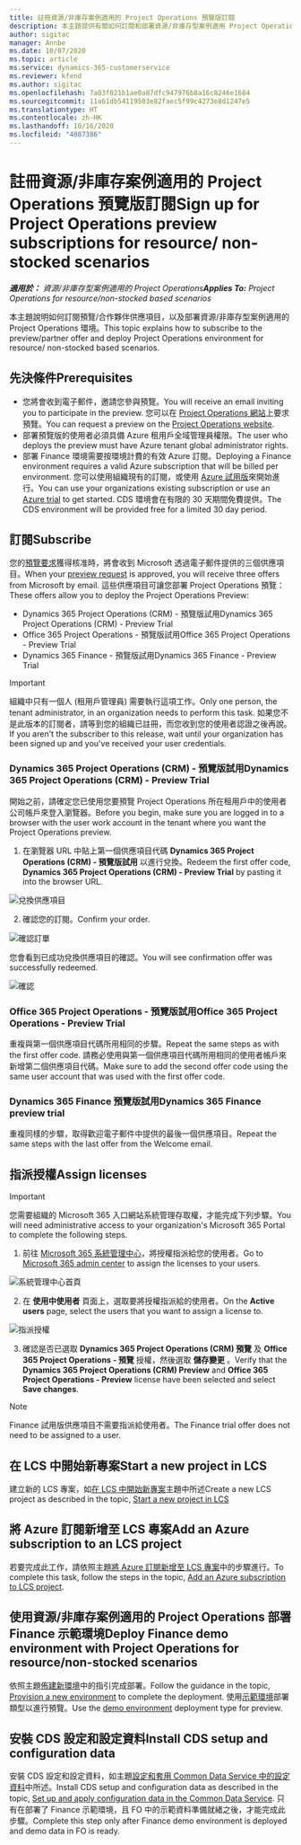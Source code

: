 ```yaml
---
title: 註冊資源/非庫存案例適用的 Project Operations 預覽版訂閱
description: 本主題提供有關如何訂閱和部署資源/非庫存型案例適用 Project Operations 的資訊。
author: sigitac
manager: Annbe
ms.date: 10/07/2020
ms.topic: article
ms.service: dynamics-365-customerservice
ms.reviewer: kfend
ms.author: sigitac
ms.openlocfilehash: 7a03f021b1ae0a87dfc947976b8a16c8246e1684
ms.sourcegitcommit: 11a61db54119503e82faec5f99c4273e8d1247e5
ms.translationtype: HT
ms.contentlocale: zh-HK
ms.lasthandoff: 10/16/2020
ms.locfileid: "4087386"
---
```

# <a name="sign-up-for-project-operations-preview-subscriptions-for-resource-non-stocked-scenarios"></a><span data-ttu-id="5d523-103">註冊資源/非庫存案例適用的 Project Operations 預覽版訂閱</span><span class="sxs-lookup"><span data-stu-id="5d523-103">Sign up for Project Operations preview subscriptions for resource/ non-stocked scenarios</span></span>

<span data-ttu-id="5d523-104">_**適用於：** 資源/非庫存型案例適用的 Project Operations_</span><span class="sxs-lookup"><span data-stu-id="5d523-104">_**Applies To:** Project Operations for resource/non-stocked based scenarios_</span></span>

<span data-ttu-id="5d523-105">本主題說明如何訂閱預覽/合作夥伴供應項目，以及部署資源/非庫存型案例適用的 Project Operations 環境。</span><span class="sxs-lookup"><span data-stu-id="5d523-105">This topic explains how to subscribe to the preview/partner offer and deploy Project Operations environment for resource/ non-stocked based scenarios.</span></span>

## <a name="prerequisites"></a><span data-ttu-id="5d523-106">先決條件</span><span class="sxs-lookup"><span data-stu-id="5d523-106">Prerequisites</span></span>

- <span data-ttu-id="5d523-107">您將會收到電子郵件，邀請您參與預覽。</span><span class="sxs-lookup"><span data-stu-id="5d523-107">You will receive an email inviting you to participate in the preview.</span></span> <span data-ttu-id="5d523-108">您可以在 [Project Operations 網站](https://dynamics.microsoft.com/en-us/project-operations/overview/)上要求預覽。</span><span class="sxs-lookup"><span data-stu-id="5d523-108">You can request a preview on the [Project Operations website](https://dynamics.microsoft.com/en-us/project-operations/overview/).</span></span>
- <span data-ttu-id="5d523-109">部署預覽版的使用者必須具備 Azure 租用戶全域管理員權限。</span><span class="sxs-lookup"><span data-stu-id="5d523-109">The user who deploys the preview must have Azure tenant global administrator rights.</span></span>
- <span data-ttu-id="5d523-110">部署 Finance 環境需要按環境計費的有效 Azure 訂閱。</span><span class="sxs-lookup"><span data-stu-id="5d523-110">Deploying a Finance environment requires a valid Azure subscription that will be billed per environment.</span></span> <span data-ttu-id="5d523-111">您可以使用組織現有的訂閱，或使用 [Azure 試用版](https://azure.microsoft.com/en-us/free/)來開始進行。</span><span class="sxs-lookup"><span data-stu-id="5d523-111">You can use your organizations existing subscription or use an [Azure trial](https://azure.microsoft.com/en-us/free/) to get started.</span></span> <span data-ttu-id="5d523-112">CDS 環境會在有限的 30 天期間免費提供。</span><span class="sxs-lookup"><span data-stu-id="5d523-112">The CDS environment will be provided free for a limited 30 day period.</span></span>

## <a name="subscribe"></a><span data-ttu-id="5d523-113">訂閱</span><span class="sxs-lookup"><span data-stu-id="5d523-113">Subscribe</span></span>

<span data-ttu-id="5d523-114">您的[預覽要求](https://forms.office.com/FormsPro/Pages/ResponsePage.aspx?id=v4j5cvGGr0GRqy180BHbR56j8lZs0FdAvwT75_WNFyxUMkRDV1NYQU5TNjE2VjhKOVBUNVg2R0s1NC4u)獲得核准時，將會收到 Microsoft 透過電子郵件提供的三個供應項目。</span><span class="sxs-lookup"><span data-stu-id="5d523-114">When your [preview request](https://forms.office.com/FormsPro/Pages/ResponsePage.aspx?id=v4j5cvGGr0GRqy180BHbR56j8lZs0FdAvwT75_WNFyxUMkRDV1NYQU5TNjE2VjhKOVBUNVg2R0s1NC4u) is approved, you will receive three offers from Microsoft by email.</span></span> <span data-ttu-id="5d523-115">這些供應項目可讓您部署 Project Operations 預覽：</span><span class="sxs-lookup"><span data-stu-id="5d523-115">These offers allow you to deploy the Project Operations Preview:</span></span>

- <span data-ttu-id="5d523-116">Dynamics 365 Project Operations (CRM) - 預覽版試用</span><span class="sxs-lookup"><span data-stu-id="5d523-116">Dynamics 365 Project Operations (CRM) - Preview Trial</span></span>
- <span data-ttu-id="5d523-117">Office 365 Project Operations - 預覽版試用</span><span class="sxs-lookup"><span data-stu-id="5d523-117">Office 365 Project Operations - Preview Trial</span></span>
- <span data-ttu-id="5d523-118">Dynamics 365 Finance - 預覽版試用</span><span class="sxs-lookup"><span data-stu-id="5d523-118">Dynamics 365 Finance - Preview Trial</span></span>

> [!IMPORTANT]
> <span data-ttu-id="5d523-119">組織中只有一個人 (租用戶管理員) 需要執行這項工作。</span><span class="sxs-lookup"><span data-stu-id="5d523-119">Only one person, the tenant administrator, in an organization needs to perform this task.</span></span> <span data-ttu-id="5d523-120">如果您不是此版本的訂閱者，請等到您的組織已註冊，而您收到您的使用者認證之後再說。</span><span class="sxs-lookup"><span data-stu-id="5d523-120">If you aren't the subscriber to this release, wait until your organization has been signed up and you've received your user credentials.</span></span>

### <a name="dynamics-365-project-operations-crm---preview-trial"></a><span data-ttu-id="5d523-121">Dynamics 365 Project Operations (CRM) - 預覽版試用</span><span class="sxs-lookup"><span data-stu-id="5d523-121">Dynamics 365 Project Operations (CRM) - Preview Trial</span></span> 

<span data-ttu-id="5d523-122">開始之前，請確定您已使用您要預覽 Project Operations 所在租用戶中的使用者公司帳戶來登入瀏覽器。</span><span class="sxs-lookup"><span data-stu-id="5d523-122">Before you begin, make sure you are logged in to a browser with the user work account in the tenant where you want the Project Operations preview.</span></span>

1. <span data-ttu-id="5d523-123">在瀏覽器 URL 中貼上第一個供應項目代碼 **Dynamics 365 Project Operations (CRM) - 預覽版試用** 以進行兌換。</span><span class="sxs-lookup"><span data-stu-id="5d523-123">Redeem the first offer code, **Dynamics 365 Project Operations (CRM) - Preview Trial** by pasting it into the browser URL.</span></span>

![兌換供應項目](./media/16RedeemFirstOfferNew.png)

2. <span data-ttu-id="5d523-125">確認您的訂閱。</span><span class="sxs-lookup"><span data-stu-id="5d523-125">Confirm your order.</span></span>

![確認訂單](./media/17ConfirmOrderNew.png)

<span data-ttu-id="5d523-127">您會看到已成功兌換供應項目的確認。</span><span class="sxs-lookup"><span data-stu-id="5d523-127">You will see confirmation offer was successfully redeemed.</span></span>

![確認](./media/18OrderConfirmationNew.png)

### <a name="office-365-project-operations---preview-trial"></a><span data-ttu-id="5d523-129">Office 365 Project Operations - 預覽版試用</span><span class="sxs-lookup"><span data-stu-id="5d523-129">Office 365 Project Operations - Preview Trial</span></span>

<span data-ttu-id="5d523-130">重複與第一個供應項目代碼所用相同的步驟。</span><span class="sxs-lookup"><span data-stu-id="5d523-130">Repeat the same steps as with the first offer code.</span></span> <span data-ttu-id="5d523-131">請務必使用與第一個供應項目代碼所用相同的使用者帳戶來新增第二個供應項目代碼。</span><span class="sxs-lookup"><span data-stu-id="5d523-131">Make sure to add the second offer code using the same user account that was used with the first offer code.</span></span>

### <a name="dynamics-365-finance-preview-trial"></a><span data-ttu-id="5d523-132">Dynamics 365 Finance 預覽版試用</span><span class="sxs-lookup"><span data-stu-id="5d523-132">Dynamics 365 Finance preview trial</span></span>

<span data-ttu-id="5d523-133">重複同樣的步驟，取得歡迎電子郵件中提供的最後一個供應項目。</span><span class="sxs-lookup"><span data-stu-id="5d523-133">Repeat the same steps with the last offer from the Welcome email.</span></span>

## <a name="assign-licenses"></a><span data-ttu-id="5d523-134">指派授權</span><span class="sxs-lookup"><span data-stu-id="5d523-134">Assign licenses</span></span>

> [!IMPORTANT]
> <span data-ttu-id="5d523-135">您需要組織的 Microsoft 365 入口網站系統管理存取權，才能完成下列步驟。</span><span class="sxs-lookup"><span data-stu-id="5d523-135">You will need administrative access to your organization's Microsoft 365 Portal to complete the following steps.</span></span>

1. <span data-ttu-id="5d523-136">前往 [Microsoft 365 系統管理中心](https://portal.office.com/)，將授權指派給您的使用者。</span><span class="sxs-lookup"><span data-stu-id="5d523-136">Go to [Microsoft 365 admin center](https://portal.office.com/) to assign the licenses to your users.</span></span>

![系統管理中心首頁](./media/14AdminPortal.png)

2. <span data-ttu-id="5d523-138">在 **使用中使用者** 頁面上，選取要將授權指派給的使用者。</span><span class="sxs-lookup"><span data-stu-id="5d523-138">On the **Active users** page, select the users that you want to assign a license to.</span></span>

![指派授權](./media/15AssignLicenses.png)

3. <span data-ttu-id="5d523-140">確認是否已選取 **Dynamics 365 Project Operations (CRM) 預覽** 及 **Office 365 Project Operations - 預覽** 授權，然後選取 **儲存變更** 。</span><span class="sxs-lookup"><span data-stu-id="5d523-140">Verify that the **Dynamics 365 Project Operations (CRM) Preview** and **Office 365 Project Operations - Preview** license have been selected and select **Save changes**.</span></span>

> [!NOTE]
> <span data-ttu-id="5d523-141">Finance 試用版供應項目不需要指派給使用者。</span><span class="sxs-lookup"><span data-stu-id="5d523-141">The Finance trial offer does not need to be assigned to a user.</span></span>

## <a name="start-a-new-project-in-lcs"></a><span data-ttu-id="5d523-142">在 LCS 中開始新專案</span><span class="sxs-lookup"><span data-stu-id="5d523-142">Start a new project in LCS</span></span>

<span data-ttu-id="5d523-143">建立新的 LCS 專案，如[在 LCS 中開始新專案](create-lcs-project.md)主題中所述</span><span class="sxs-lookup"><span data-stu-id="5d523-143">Create a new LCS project as described in the topic, [Start a new project in LCS](create-lcs-project.md)</span></span>

## <a name="add-an-azure-subscription-to-an-lcs-project"></a><span data-ttu-id="5d523-144">將 Azure 訂閱新增至 LCS 專案</span><span class="sxs-lookup"><span data-stu-id="5d523-144">Add an Azure subscription to an LCS project</span></span>

<span data-ttu-id="5d523-145">若要完成此工作，請依照主題[將 Azure 訂閱新增至 LCS 專案](resource-add-azure-subscription-lcs-project.md)中的步驟進行。</span><span class="sxs-lookup"><span data-stu-id="5d523-145">To complete this task, follow the steps in the topic, [Add an Azure subscription to LCS project](resource-add-azure-subscription-lcs-project.md).</span></span>

## <a name="deploy-finance-demo-environment-with-project-operations-for-resourcenon-stocked-scenarios"></a><span data-ttu-id="5d523-146">使用資源/非庫存案例適用的 Project Operations 部署 Finance 示範環境</span><span class="sxs-lookup"><span data-stu-id="5d523-146">Deploy Finance demo environment with Project Operations for resource/non-stocked scenarios</span></span>

<span data-ttu-id="5d523-147">依照主題[佈建新環境](resource-provision-new-environment.md)中的指引完成部署。</span><span class="sxs-lookup"><span data-stu-id="5d523-147">Follow the guidance in the topic, [Provision a new environment](resource-provision-new-environment.md) to complete the deployment.</span></span> <span data-ttu-id="5d523-148">使用[示範環境](https://docs.microsoft.com/dynamics365/fin-ops-core/dev-itpro/deployment/deploy-demo-environment)部署類型以進行預覽。</span><span class="sxs-lookup"><span data-stu-id="5d523-148">Use the [demo environment](https://docs.microsoft.com/dynamics365/fin-ops-core/dev-itpro/deployment/deploy-demo-environment) deployment type for preview.</span></span> 

## <a name="install-cds-setup-and-configuration-data"></a><span data-ttu-id="5d523-149">安裝 CDS 設定和設定資料</span><span class="sxs-lookup"><span data-stu-id="5d523-149">Install CDS setup and configuration data</span></span>

<span data-ttu-id="5d523-150">安裝 CDS 設定和設定資料，如主題[設定和套用 Common Data Service 中的設定資料](resource-apply-pro-setup-config-data.md)中所述。</span><span class="sxs-lookup"><span data-stu-id="5d523-150">Install CDS setup and configuration data as described in the topic, [Set up and apply configuration data in the Common Data Service](resource-apply-pro-setup-config-data.md).</span></span>
<span data-ttu-id="5d523-151">只有在部署了 Finance 示範環境，且 FO 中的示範資料準備就緒之後，才能完成此步驟。</span><span class="sxs-lookup"><span data-stu-id="5d523-151">Complete this step only after Finance demo environment is deployed and demo data in FO is ready.</span></span>
